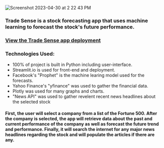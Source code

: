 ![Screenshot 2023-04-30 at 2 22 43 PM](https://user-images.githubusercontent.com/69867050/235369902-141d33c6-2fda-42a9-9f2c-915df0cda962.png)

### Trade Sense is a stock forecasting app that uses machine learning to forecast the stock's future performance. 

### [View the Trade Sense app deployment](https://pourroymatt750-trade-sense-main-k2ai9j.streamlit.app/)

### Technologies Used:
* 100% of project is built in Python including user-interface. 
* Streamlit.io is used for front-end and deployment. 
* Facebook's "Prophet" is the machine learing model used for the forecasts. 
* Yahoo Finance's "yfinance" was used to gather the financial data. 
* Plotly was used for many graphs and charts. 
* "News API" was used to gather revelent recent news headlines about the selected stock

#### First, the user will select a company from a list of the Fortune 500. After the company is selected, the app will retrieve data about the past and current performance of the company as well as forecast the future trend and performance. Finally, it will search the internet for any major news headlines regarding the stock and will populate the articles if there are any. 



